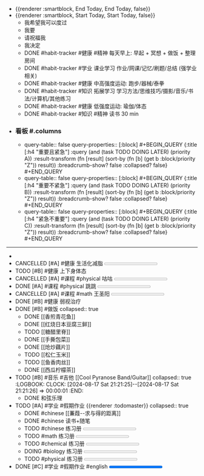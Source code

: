 - {{renderer :smartblock, End Today, End Today, false}}
- {{renderer :smartblock, Start Today, Start Today, false}}
	- 我希望我可以度过
	- 我要
	- 请祝福我
	- 我决定
	- DONE  #habit-tracker #健康 #精神 每天早上: 早起 + 冥想 + 做饭 + 整理房间
	- DONE  #habit-tracker #学业 课业学习 作业/网课/记忆/刷题/总结 (强学业相关)
	- DONE  #habit-tracker #健康 中高强度运动: 跑步/器械/泰拳
	- DONE  #habit-tracker #知识 拓展学习 学习方法/思维技巧/摄影/音乐/书法/计算机/其他练习
	- DONE  #habit-tracker #健康 低强度运动: 瑜伽/体态
	- DONE  #habit-tracker #知识 #精神 读书 30 min
- ### 看板 #.columns
	- query-table:: false
	  query-properties:: [:block]
	  #+BEGIN_QUERY
	  {:title [:h4 "重要且紧急"]
	  :query  (and (task TODO DOING LATER) (priority A))
	  :result-transform (fn [result]
	                          (sort-by (fn [b]
	                                     (get b :block/priority "Z")) result))
	  :breadcrumb-show? false
	  :collapsed? false}
	  #+END_QUERY
	- query-table:: false
	  query-properties:: [:block]
	  #+BEGIN_QUERY
	  {:title [:h4 "重要不紧急"]
	  :query  (and (task TODO DOING LATER) (priority B))
	  :result-transform (fn [result]
	                          (sort-by (fn [b]
	                                     (get b :block/priority "Z")) result))
	  :breadcrumb-show? false
	  :collapsed? false}
	  #+END_QUERY
	- query-table:: false
	  query-properties:: [:block]
	  #+BEGIN_QUERY
	  {:title [:h4 "紧急不重要"]
	  :query  (and (task TODO DOING LATER) (priority C))
	  :result-transform (fn [result]
	                          (sort-by (fn [b]
	                                     (get b :block/priority "Z")) result))
	  :breadcrumb-show? false
	  :collapsed? false}
	  #+END_QUERY
- ---
-
- CANCELLED [#A] #健康 生活化减脂 <progress value="0" max="100"/>
- TODO [#B] #健康 上下身体态
- CANCELLED [#A] #课程 #physical 咕咕 <progress value="0" max="100"/>
- DONE [#A] #课程 #physical 跳跳 <progress value="0" max="100"/>
- CANCELLED [#A] #课程 #math 王圣阳 <progress value="0" max="100"/>
- DONE [#B] #健康 弱视治疗
- DONE [#B] #做饭
  collapsed:: true
	- DONE [[香煎青花鱼]]
	- DONE [[红烧日本豆腐三鲜]]
	- TODO [[糖醋里脊]]
	- DONE [[手撕包菜]]
	- DONE [[炝炒藕片]]
	- TODO [[松仁玉米]]
	- TODO [[鱼香肉丝]]
	- DONE [[西瓜柠檬茶]]
- TODO [#B] #音乐 #吉他 [[Cool Pyranose Band/Guitar]]
  collapsed:: true
  :LOGBOOK:
  CLOCK: [2024-08-17 Sat 21:21:25]--[2024-08-17 Sat 21:21:26] =>  00:00:01
  :END:
	- DONE 和弦乐理
- TODO [#A] #学业 #假期作业 {{renderer :todomaster}}
  collapsed:: true
	- DONE #chinese  [[蒹葭--求与得的距离]]
	- DONE #chinese 读书+随笔
	- TODO #chinese 练习册 <progress value="0" max="100"/>
	- TODO #math 练习册 <progress value="0" max="100"/>
	- TODO #chemical 练习册 <progress value="0" max="100"/>
	- DOING #biology 练习册 <progress value="0" max="100"/>
	  :LOGBOOK:
	  CLOCK: [2024-07-20 Sat 21:56:08]--[2024-08-17 Sat 21:25:42] =>  671:29:34
	  CLOCK: [2024-08-17 Sat 21:26:14]
	  :END:
	- TODO #physical 练习册 <progress value="0" max="100"/>
- DONE [#C] #学业 #假期作业 #english <progress value="100" max="100"/>
  collapsed:: true
  :LOGBOOK:
  CLOCK: [2024-07-21 Sun 22:35:14]--[2024-08-17 Sat 21:15:37] =>  646:40:23
  :END:
	- DONE 必修一到必修三15个单元，根据音频熟读后默写一遍
	- DONE 六篇读后续写，原材料贴在本子上，自己先写再抄写范文，再背过，家长签字
	  :LOGBOOK:
	  CLOCK: [2024-08-17 Sat 21:15:33]
	  :END: